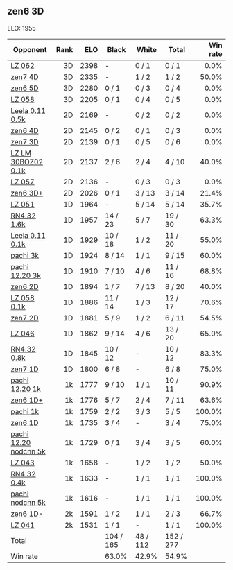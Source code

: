 ## zen6 3D ##

ELO: 1955

Opponent | Rank | ELO | Black | White | Total | Win rate
---------|-----:|----:|-------|-------|-------|-------:
[LZ 062](LZ%20062.md) | 3D | 2398 | - | 0 / 1 | 0 / 1 | 0.0%
[zen7 4D](zen7%204D.md) | 3D | 2335 | - | 1 / 2 | 1 / 2 | 50.0%
[zen6 5D](zen6%205D.md) | 3D | 2280 | 0 / 1 | 0 / 3 | 0 / 4 | 0.0%
[LZ 058](LZ%20058.md) | 3D | 2205 | 0 / 1 | 0 / 4 | 0 / 5 | 0.0%
[Leela 0.11 0.5k](Leela%200.11%200.5k.md) | 2D | 2169 | - | 0 / 2 | 0 / 2 | 0.0%
[zen6 4D](zen6%204D.md) | 2D | 2145 | 0 / 2 | 0 / 1 | 0 / 3 | 0.0%
[zen7 3D](zen7%203D.md) | 2D | 2139 | 0 / 1 | 0 / 5 | 0 / 6 | 0.0%
[LZ LM 30BOZ02 0.1k](LZ%20LM%2030BOZ02%200.1k.md) | 2D | 2137 | 2 / 6 | 2 / 4 | 4 / 10 | 40.0%
[LZ 057](LZ%20057.md) | 2D | 2136 | - | 0 / 3 | 0 / 3 | 0.0%
[zen6 3D+](zen6%203D+.md) | 2D | 2026 | 0 / 1 | 3 / 13 | 3 / 14 | 21.4%
[LZ 051](LZ%20051.md) | 1D | 1964 | - | 5 / 14 | 5 / 14 | 35.7%
[RN4.32 1.6k](RN4.32%201.6k.md) | 1D | 1957 | 14 / 23 | 5 / 7 | 19 / 30 | 63.3%
[Leela 0.11 0.1k](Leela%200.11%200.1k.md) | 1D | 1929 | 10 / 18 | 1 / 2 | 11 / 20 | 55.0%
[pachi 3k](pachi%203k.md) | 1D | 1924 | 8 / 14 | 1 / 1 | 9 / 15 | 60.0%
[pachi 12.20 3k](pachi%2012.20%203k.md) | 1D | 1910 | 7 / 10 | 4 / 6 | 11 / 16 | 68.8%
[zen6 2D](zen6%202D.md) | 1D | 1894 | 1 / 7 | 7 / 13 | 8 / 20 | 40.0%
[LZ 058 0.1k](LZ%20058%200.1k.md) | 1D | 1886 | 11 / 14 | 1 / 3 | 12 / 17 | 70.6%
[zen7 2D](zen7%202D.md) | 1D | 1881 | 5 / 9 | 1 / 2 | 6 / 11 | 54.5%
[LZ 046](LZ%20046.md) | 1D | 1862 | 9 / 14 | 4 / 6 | 13 / 20 | 65.0%
[RN4.32 0.8k](RN4.32%200.8k.md) | 1D | 1845 | 10 / 12 | - | 10 / 12 | 83.3%
[zen7 1D](zen7%201D.md) | 1D | 1800 | 6 / 8 | - | 6 / 8 | 75.0%
[pachi 12.20 1k](pachi%2012.20%201k.md) | 1k | 1777 | 9 / 10 | 1 / 1 | 10 / 11 | 90.9%
[zen6 1D+](zen6%201D+.md) | 1k | 1776 | 5 / 7 | 2 / 4 | 7 / 11 | 63.6%
[pachi 1k](pachi%201k.md) | 1k | 1759 | 2 / 2 | 3 / 3 | 5 / 5 | 100.0%
[zen6 1D](zen6%201D.md) | 1k | 1735 | 3 / 4 | - | 3 / 4 | 75.0%
[pachi 12.20 nodcnn 5k](pachi%2012.20%20nodcnn%205k.md) | 1k | 1729 | 0 / 1 | 3 / 4 | 3 / 5 | 60.0%
[LZ 043](LZ%20043.md) | 1k | 1658 | - | 1 / 2 | 1 / 2 | 50.0%
[RN4.32 0.4k](RN4.32%200.4k.md) | 1k | 1633 | - | 1 / 1 | 1 / 1 | 100.0%
[pachi nodcnn 5k](pachi%20nodcnn%205k.md) | 1k | 1616 | - | 1 / 1 | 1 / 1 | 100.0%
[zen6 1D-](zen6%201D-.md) | 2k | 1591 | 1 / 2 | 1 / 1 | 2 / 3 | 66.7%
[LZ 041](LZ%20041.md) | 2k | 1531 | 1 / 1 | - | 1 / 1 | 100.0%
Total | | | 104 / 165 | 48 / 112 | 152 / 277 | 
Win rate| | | 63.0% | 42.9% | 54.9% | 
